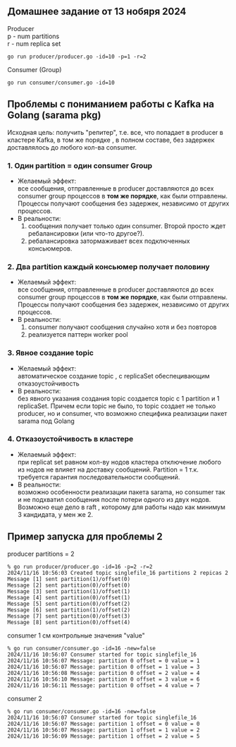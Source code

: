 ## Домашнее задание от 13 нобяря 2024

Producer<br>
p - num partitions<br>
r - num replica set<br>
```
go run producer/producer.go -id=10 -p=1 -r=2
```

Consumer (Group)
```
go run consumer/consumer.go -id=10
```


## Проблемы с пониманием работы с Kafka на Golang (sarama pkg)
Исходная цель: получить "репитер", т.е. все, что попадает в producer в кластере Kafka, в том же порядке , в полном составе, без задержек доставлялось до любого кол-ва consumer.

### 1. Один partition = один consumer Group
+ Желаемый эффект:<br> все сообщения, отправленные в producer доставляются до всех consumer group процессов в **том же порядке**, как были отправлены. Процессы получают сообщения без задержек, независимо от других процессов.
+ В реальности: <br>
  1. сообщения получает только один consumer. Второй просто ждет ребалансировки (или что-то другое?).
  2. ребалансировка затормаживает всех подключенных консьюмеров. 

### 2. Два partition каждый консьюмер получает половину
+ Желаемый эффект:<br> все сообщения, отправленные в producer доставляются до всех consumer group процессов в **том же порядке**, как были отправлены. Процессы получают сообщения без задержек, независимо от других процессов.
+ В реальности: <br>
  1. consumer получают сообщения случайно хотя и без повторов
  2. реализуется паттерн worker pool

### 3. Явное создание topic
+ Желаемый эффект:<br> автоматическое создание topic , с replicaSet обеспецивающим отказоустойчивость
+ В реальности: <br> без явного указания создания topic создается topic c 1 partition и 1 replicaSet. Причем если topic не было, то topic создает не только producer, но и consumer, что возможно специфика реализации пакет sarama под Golang

### 4. Отказоустойчивость в кластере
+ Желаемый эффект:<br> при replicat set равном кол-ву нодов кластера отключение любого из нодов не влияет на доставку сообщений. Partition = 1 т.к. требуется гарантия последовательности сообщений. 
+ В реальности: <br> возможно особенности реализации пакета sarama, но consumer так и не подхватил сообщения после потери одного из двух нодов. Возможно еще дело в raft , которому для работы надо как минимум 3 кандидата, у мен же 2.

## Пример запуска для проблемы 2
producer
partitions = 2
```
% go run producer/producer.go -id=16 -p=2 -r=2
2024/11/16 10:56:03 Created topic singlefile_16 partitions 2 repicas 2
Message [1] sent partition(1)/offset(0)
Message [2] sent partition(0)/offset(0)
Message [3] sent partition(1)/offset(1)
Message [4] sent partition(0)/offset(1)
Message [5] sent partition(0)/offset(2)
Message [6] sent partition(1)/offset(2)
Message [7] sent partition(0)/offset(3)
Message [8] sent partition(0)/offset(4)
```
consumer 1 см контрольные значения "value"
```
% go run consumer/consumer.go -id=16 -new=false
2024/11/16 10:56:07 Consumer started for topic singlefile_16
2024/11/16 10:56:07 Message: partition 0 offset = 0 value = 1
2024/11/16 10:56:07 Message: partition 0 offset = 1 value = 3
2024/11/16 10:56:08 Message: partition 0 offset = 2 value = 4
2024/11/16 10:56:10 Message: partition 0 offset = 3 value = 6
2024/11/16 10:56:11 Message: partition 0 offset = 4 value = 7
```
consumer 2
```
% go run consumer/consumer.go -id=16 -new=false
2024/11/16 10:56:07 Consumer started for topic singlefile_16
2024/11/16 10:56:07 Message: partition 1 offset = 0 value = 0
2024/11/16 10:56:07 Message: partition 1 offset = 1 value = 2
2024/11/16 10:56:09 Message: partition 1 offset = 2 value = 5
```

  